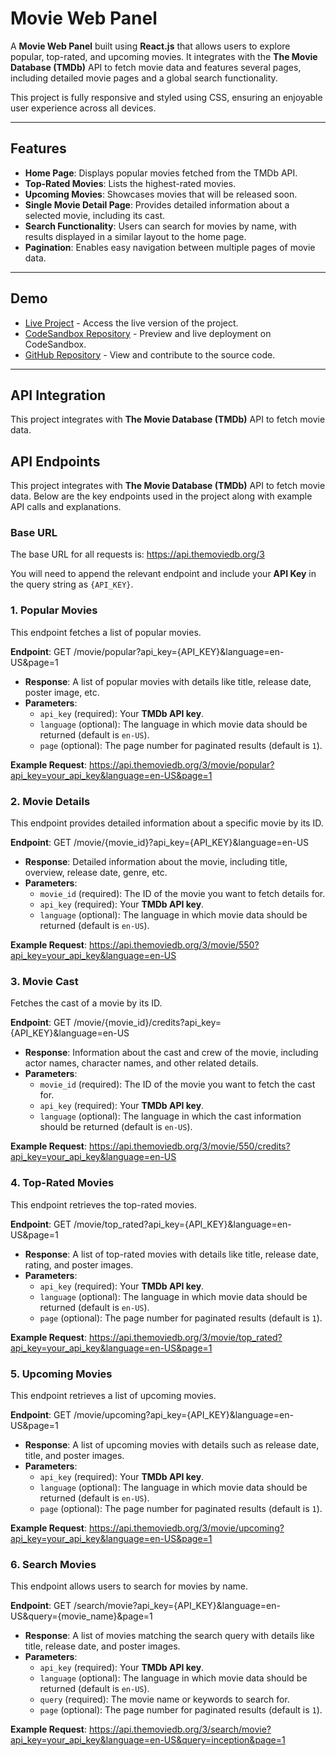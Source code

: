# Movie Web Panel

A **Movie Web Panel** built using **React.js** that allows users to explore popular, top-rated, and upcoming movies. It integrates with the **The Movie Database (TMDb)** API to fetch movie data and features several pages, including detailed movie pages and a global search functionality.

This project is fully responsive and styled using CSS, ensuring an enjoyable user experience across all devices.

---

## Features

- **Home Page**: Displays popular movies fetched from the TMDb API.
- **Top-Rated Movies**: Lists the highest-rated movies.
- **Upcoming Movies**: Showcases movies that will be released soon.
- **Single Movie Detail Page**: Provides detailed information about a selected movie, including its cast.
- **Search Functionality**: Users can search for movies by name, with results displayed in a similar layout to the home page.
- **Pagination**: Enables easy navigation between multiple pages of movie data.

---

## Demo

- [Live Project](https://reactjsmoviewebpanel.netlify.app/) - Access the live version of the project.
- [CodeSandbox Repository](https://codesandbox.io/p/github/Shantanu143/React-js-Machine-test--Nimap-Task/main) - Preview and live deployment on CodeSandbox.
- [GitHub Repository](https://github.com/Shantanu143/React-js-Machine-test--Nimap-Task) - View and contribute to the source code.

---

## API Integration

This project integrates with **The Movie Database (TMDb)** API to fetch movie data.

## API Endpoints

This project integrates with **The Movie Database (TMDb)** API to fetch movie data. Below are the key endpoints used in the project along with example API calls and explanations.

### **Base URL**

The base URL for all requests is:
https://api.themoviedb.org/3

You will need to append the relevant endpoint and include your **API Key** in the query string as `{API_KEY}`.

### 1. **Popular Movies**

This endpoint fetches a list of popular movies.

**Endpoint**:
GET /movie/popular?api_key={API_KEY}&language=en-US&page=1

- **Response**: A list of popular movies with details like title, release date, poster image, etc.
- **Parameters**:
  - `api_key` (required): Your **TMDb API key**.
  - `language` (optional): The language in which movie data should be returned (default is `en-US`).
  - `page` (optional): The page number for paginated results (default is `1`).

**Example Request**:
https://api.themoviedb.org/3/movie/popular?api_key=your_api_key&language=en-US&page=1

### 2. **Movie Details**

This endpoint provides detailed information about a specific movie by its ID.

**Endpoint**:
GET /movie/{movie_id}?api_key={API_KEY}&language=en-US

- **Response**: Detailed information about the movie, including title, overview, release date, genre, etc.
- **Parameters**:
  - `movie_id` (required): The ID of the movie you want to fetch details for.
  - `api_key` (required): Your **TMDb API key**.
  - `language` (optional): The language in which movie data should be returned (default is `en-US`).

**Example Request**:
https://api.themoviedb.org/3/movie/550?api_key=your_api_key&language=en-US

### 3. **Movie Cast**

Fetches the cast of a movie by its ID.

**Endpoint**:
GET /movie/{movie_id}/credits?api_key={API_KEY}&language=en-US

- **Response**: Information about the cast and crew of the movie, including actor names, character names, and other related details.
- **Parameters**:
  - `movie_id` (required): The ID of the movie you want to fetch the cast for.
  - `api_key` (required): Your **TMDb API key**.
  - `language` (optional): The language in which the cast information should be returned (default is `en-US`).

**Example Request**:
https://api.themoviedb.org/3/movie/550/credits?api_key=your_api_key&language=en-US

### 4. **Top-Rated Movies**

This endpoint retrieves the top-rated movies.

**Endpoint**:
GET /movie/top_rated?api_key={API_KEY}&language=en-US&page=1

- **Response**: A list of top-rated movies with details like title, release date, rating, and poster images.
- **Parameters**:
  - `api_key` (required): Your **TMDb API key**.
  - `language` (optional): The language in which movie data should be returned (default is `en-US`).
  - `page` (optional): The page number for paginated results (default is `1`).

**Example Request**:
https://api.themoviedb.org/3/movie/top_rated?api_key=your_api_key&language=en-US&page=1

### 5. **Upcoming Movies**

This endpoint retrieves a list of upcoming movies.

**Endpoint**:
GET /movie/upcoming?api_key={API_KEY}&language=en-US&page=1

- **Response**: A list of upcoming movies with details such as release date, title, and poster images.
- **Parameters**:
  - `api_key` (required): Your **TMDb API key**.
  - `language` (optional): The language in which movie data should be returned (default is `en-US`).
  - `page` (optional): The page number for paginated results (default is `1`).

**Example Request**:
https://api.themoviedb.org/3/movie/upcoming?api_key=your_api_key&language=en-US&page=1

### 6. **Search Movies**

This endpoint allows users to search for movies by name.

**Endpoint**:
GET /search/movie?api_key={API_KEY}&language=en-US&query={movie_name}&page=1

- **Response**: A list of movies matching the search query with details like title, release date, and poster images.
- **Parameters**:
  - `api_key` (required): Your **TMDb API key**.
  - `language` (optional): The language in which movie data should be returned (default is `en-US`).
  - `query` (required): The movie name or keywords to search for.
  - `page` (optional): The page number for paginated results (default is `1`).

**Example Request**:
https://api.themoviedb.org/3/search/movie?api_key=your_api_key&language=en-US&query=inception&page=1

